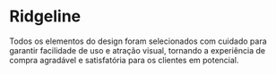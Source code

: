 # Ridgeline
Todos os elementos do design foram selecionados com cuidado para garantir facilidade de uso e atração visual, tornando a experiência de compra agradável e satisfatória para os clientes em potencial.

